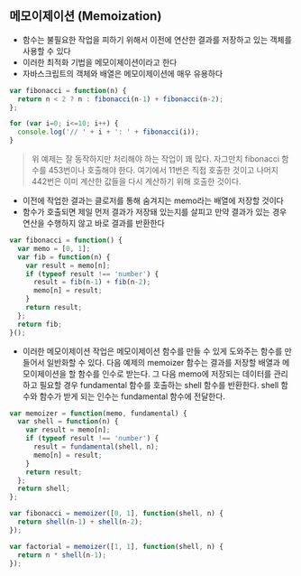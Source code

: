 ## 메모이제이션 (Memoization)

* 함수는 불필요한 작업을 피하기 위해서 이전에 연산한 결과를 저장하고 있는 객체를 사용할 수 있다
* 이러한 최적화 기법을 메모이제이션이라고 한다
* 자바스크립트의 객체와 배열은 메모이제이션에 매우 유용하다

```javascript
var fibonacci = function(n) {
  return n < 2 ? n : fibonacci(n-1) + fibonacci(n-2);
};

for (var i=0; i<=10; i++) {
  console.log('// ' + i + ': ' + fibonacci(i));
}
```

> 위 예제는 잘 동작하지만 처리해야 하는 작업이 꽤 많다. 자그만치 fibonacci 함수를 453번이나 호출해야 한다. 여기에서 11번은 직접 호출한 것이고 나머지 442번은 이미 계산한 값들을 다시 계산하기 위해 호출한 것이다.


* 이전에 작업한 결과는 클로저를 통해 숨겨지는 memo라는 배열에 저장할 것이다
* 함수가 호출되면 제일 먼저 결과가 저장돼 있는지를 살피고 만약 결과가 있는 경우 연산을 수행하지 않고 바로 결과를 반환한다

```javascript
var fibonacci = function() {
  var memo = [0, 1];
  var fib = function(n) {
    var result = memo[n];
    if (typeof result !== 'number') {
      result = fib(n-1) + fib(n-2);
      memo[n] = result;
    }
    return result;
  };
  return fib;
}();
```

* 이러한 메모이제이션 작업은 메모이제이션 함수를 만들 수 있게 도와주는 함수를 만들어서 일반화할 수 있다. 다음 예제의 memoizer 함수는 결과를 저장할 배열과 메모이제이션을 할 함수를 인수로 받는다. 그 다음 memo에 저장되는 데이터를 관리하고 필요할 경우 fundamental 함수를 호출하는 shell 함수를 반환한다. shell 함수와 함수가 받게 되는 인수는 fundamental 함수에 전달한다.


```javascript
var memoizer = function(memo, fundamental) {
  var shell = function(n) {
    var result = memo[n];
    if (typeof result !== 'number') {
      result = fundamental(shell, n);
      memo[n] = result;
    }
    return result;
  };
  return shell;
};

var fibonacci = memoizer([0, 1], function(shell, n) {
  return shell(n-1) + shell(n-2);
});

var factorial = memoizer([1, 1], function(shell, n) {
  return n * shell(n-1);
});

```